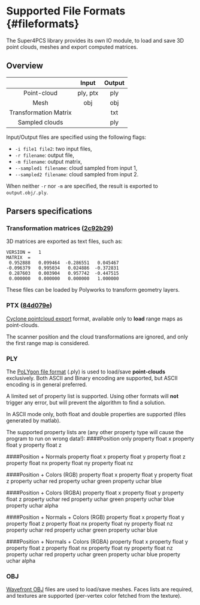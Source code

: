 # Supported File Formats {#fileformats}

The Super4PCS library provides its own IO module, to load and save 3D point clouds, meshes and export computed matrices.

## Overview
|                       |   Input    |  Output   |
|:---------------------:|:----------:|:---------:|
| Point-cloud           | ply, ptx   |  ply      |
| Mesh                  | obj        |  obj      |
| Transformation Matrix |            |  txt      |
| Sampled clouds        |            |  ply      |

Input/Output files are specified using the following flags:
* `-i file1 file2`: two input files,
* `-r filename`: output file,
* `-m filename`: output matrix,
* `--sampled1 filename`: cloud sampled from input 1,
* `--sampled2 filename`: cloud sampled from input 2.

When neither `-r` nor `-m` are specified, the result is exported to `output.obj/.ply`.

## Parsers specifications
### Transformation matrices ([2c92b29](http://github.com/nmellado/Super4PCS/commit/2c92b29d796309de3c01a43406b9054df262b84f))
3D matrices are exported as text files, such as:

    VERSION	=	1
    MATRIX	=
     0.952888   0.099464  -0.286551   0.045467
    -0.096379   0.995034   0.024886  -0.372831
     0.287603   0.003904   0.957742  -0.447515
     0.000000   0.000000   0.000000   1.000000

These files can be loaded by Polyworks to transform geometry layers.


### PTX ([84d079e](http://github.com/nmellado/Super4PCS/commit/84d079e8ec0b2c79c82e167164d103ffb6e40f18))
[Cyclone pointcloud export](http://w3.leica-geosystems.com/kb/?guid=5532D590-114C-43CD-A55F-FE79E5937CB2) format, available only to **load** range maps as point-clouds.

The scanner position and the cloud transformations are ignored, and only the first range map is considered.

### PLY
The [PoLYgon file format](http://en.wikipedia.org/wiki/PLY_%28file_format%29) (.ply) is used to load/save **point-clouds** exclusively. Both ASCII and Binary encoding are supported, but ASCII encoding is in general preferred.

A limited set of property list is supported. Using other formats will **not** trigger any error, but will prevent the algorithm to find a solution.

In ASCII mode only, both float and double properties are supported (files generated by matlab).

The supported property lists are (any other property type will cause the program to run on wrong data!):
####Position only
    property float x
    property float y
    property float z

####Position + Normals
    property float x
    property float y
    property float z
    property float nx
    property float ny
    property float nz

####Position + Colors (RGB)
    property float x
    property float y
    property float z
    property uchar red
    property uchar green
    property uchar blue

####Position + Colors (RGBA)
    property float x
    property float y
    property float z
    property uchar red
    property uchar green
    property uchar blue
    property uchar alpha

####Position + Normals + Colors (RGB)
    property float x
    property float y
    property float z
    property float nx
    property float ny
    property float nz
    property uchar red
    property uchar green
    property uchar blue

####Position + Normals + Colors (RGBA)
    property float x
    property float y
    property float z
    property float nx
    property float ny
    property float nz
    property uchar red
    property uchar green
    property uchar blue
    property uchar alpha

### OBJ
[Wavefront OBJ](http://en.wikipedia.org/wiki/Wavefront_.obj_file) files are used to load/save meshes.
Faces lists are required, and textures are supported (per-vertex color fetched from the texture).

